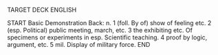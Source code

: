 TARGET DECK
ENGLISH

START
Basic
Demonstration
Back: n. 1 (foll. By of) show of feeling etc. 2 (esp. Political) public meeting, march, etc. 3 the exhibiting etc. Of specimens or experiments in esp. Scientific teaching. 4 proof by logic, argument, etc. 5 mil. Display of military force.
END
